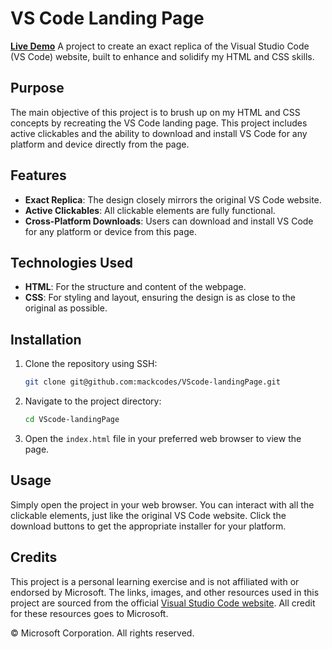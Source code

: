 # VS Code Landing Page
[**Live Demo**]([https://your-deployed-link.com](https://mackcodes.github.io/VScode-landingPage/))
A project to create an exact replica of the Visual Studio Code (VS Code) website, built to enhance and solidify my HTML and CSS skills.

## Purpose

The main objective of this project is to brush up on my HTML and CSS concepts by recreating the VS Code landing page. This project includes active clickables and the ability to download and install VS Code for any platform and device directly from the page.

## Features

- **Exact Replica**: The design closely mirrors the original VS Code website.
- **Active Clickables**: All clickable elements are fully functional.
- **Cross-Platform Downloads**: Users can download and install VS Code for any platform or device from this page.

## Technologies Used

- **HTML**: For the structure and content of the webpage.
- **CSS**: For styling and layout, ensuring the design is as close to the original as possible.

## Installation

1. Clone the repository using SSH:

    ```bash
    git clone git@github.com:mackcodes/VScode-landingPage.git
    ```

2. Navigate to the project directory:

    ```bash
    cd VScode-landingPage
    ```

3. Open the `index.html` file in your preferred web browser to view the page.

## Usage

Simply open the project in your web browser. You can interact with all the clickable elements, just like the original VS Code website. Click the download buttons to get the appropriate installer for your platform.

## Credits

This project is a personal learning exercise and is not affiliated with or endorsed by Microsoft. The links, images, and other resources used in this project are sourced from the official [Visual Studio Code website](https://code.visualstudio.com/). All credit for these resources goes to Microsoft.

© Microsoft Corporation. All rights reserved.

